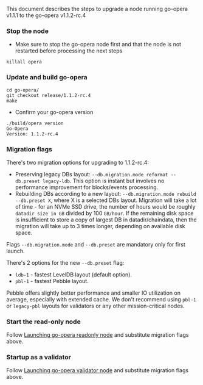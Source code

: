 This document describes the steps to upgrade a node running go-opera v1.1.1 to the go-opera v1.1.2-rc.4

### Stop the node

- Make sure to stop the go-opera node first and that the node is not restarted before processing the next steps

```shell script
killall opera
```

### Update and build go-opera

```shell script
cd go-opera/
git checkout release/1.1.2-rc.4
make
```

- Confirm your go-opera version

```
./build/opera version
Go-Opera
Version: 1.1.2-rc.4
```

### Migration flags

There's two migration options for upgrading to 1.1.2-rc.4:
- Preserving legacy DBs layout: `--db.migration.mode reformat --db.preset legacy-ldb`.
  This option is instant but involves no performance improvement for blocks/events processing.
- Rebuilding DBs according to a new layout: `--db.migration.mode rebuild --db.preset X`, where X is a selected DBs layout.
  Migration will take a lot of time - for an NVMe SSD drive, the number of hours would be roughly `datadir size in GB` divided by 100 `GB/hour`.
  If the remaining disk space is insufficient to store a copy of largest DB in datadir/chaindata,
  then the migration will take up to 3 times longer, depending on available disk space.

Flags `--db.migration.mode` and `--db.preset` are mandatory only for first launch.

There's 2 options for the new `--db.preset` flag:
- `ldb-1` - fastest LevelDB layout (default option).
- `pbl-1` - fastest Pebble layout.

Pebble offers slightly better performance and smaller IO utilization on average, especially with extended cache.
We don't recommend using `pbl-1` or `legacy-pbl` layouts for validators or any other mission-critical nodes.

### Start the read-only node

Follow [Launching go-opera readonly node](docs/setup-readonly-node.sh) and substitute migration flags above.

### Startup as a validator

Follow [Launching go-opera validator node](docs/launch-validator.md) and substitute migration flags above.
